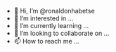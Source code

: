 - 👋 Hi, I’m @ronaldonhabetse
- 👀 I’m interested in ...
- 🌱 I’m currently learning ...
- 💞️ I’m looking to collaborate on ...
- 📫 How to reach me ...

<!---
ronaldonhabetse/ronaldonhabetse is a ✨ special ✨ repository because its `README.md` (this file) appears on your GitHub profile.
You can click the Preview link to take a look at your changes.
--->
